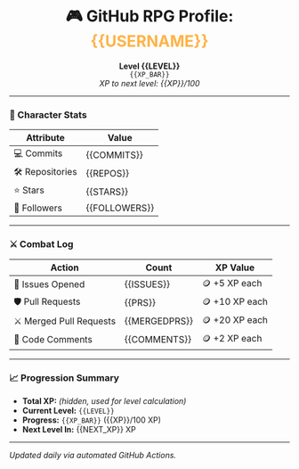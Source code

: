 <h1 align="center">🎮 GitHub RPG Profile: <span style="color:#ffb347">{{USERNAME}}</span></h1>

<p align="center">
  <b>Level {{LEVEL}}</b><br>
  <code>{{XP_BAR}}</code><br>
  <i>XP to next level: {{XP}}/100</i>
</p>

---

### 🧠 Character Stats

| Attribute        | Value        |
|------------------|--------------|
| 💻 Commits       | {{COMMITS}}  |
| 🛠 Repositories  | {{REPOS}}    |
| ⭐ Stars         | {{STARS}}    |
| 👥 Followers     | {{FOLLOWERS}}|

---

### ⚔️ Combat Log

| Action                 | Count         | XP Value      |
|------------------------|---------------|---------------|
| 🔧 Issues Opened        | {{ISSUES}}    | 🪙 +5 XP each  |
| 🛡 Pull Requests        | {{PRS}}       | 🪙 +10 XP each |
| ⚔ Merged Pull Requests  | {{MERGEDPRS}} | 🪙 +20 XP each |
| 💬 Code Comments       | {{COMMENTS}}  | 🪙 +2 XP each  |

---

### 📈 Progression Summary

- **Total XP:** *(hidden, used for level calculation)*
- **Current Level:** `{{LEVEL}}`
- **Progress:** `{{XP_BAR}}` ({{XP}}/100 XP)
- **Next Level In:** {{NEXT_XP}} XP

---

_Updated daily via automated GitHub Actions._
